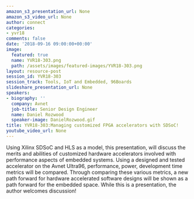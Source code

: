 ```yaml
---
amazon_s3_presentation_url: None
amazon_s3_video_url: None
author: connect
categories:
- yvr18
comments: false
date: '2018-09-16 09:00:00+00:00'
image:
  featured: true
  name: YVR18-303.png
  path: /assets/images/featured-images/YVR18-303.png
layout: resource-post
session_id: YVR18-303
session_track: Tools, IoT and Embedded, 96Boards
slideshare_presentation_url: None
speakers:
- biography: ''
  company: Avnet
  job-title: Senior Design Engineer
  name: Daniel Rozwood
  speaker-image: DanielRozwood.gif
title: YVR18-303:Managing customized FPGA accelerators with SDSoC!
youtube_video_url: None
---
```


Using Xilinx SDSoC and HLS as a model, this presentation, will discuss the merits and abilities of customized hardware accelerators involved with performance aspects of embedded systems.  Using a designed and tested accelerator on the Avnet Ultra96, performance, power, development time metrics will be compared. Through comparing these various metrics, a new path forward for hardware accelerated software designs will be shown as a path forward for the embedded space.  While this is a presentation, the author welcomes discussion!